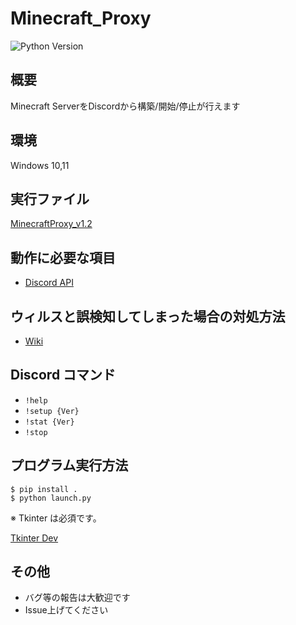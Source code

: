 # Minecraft_Proxy
![Python Version](https://img.shields.io/badge/Python-3.8%2B-orange)

## 概要
Minecraft ServerをDiscordから構築/開始/停止が行えます

## 環境
Windows 10,11

## 実行ファイル
[MinecraftProxy_v1.2](https://github.com/Trusted-Dream/MinecraftProxy/releases/tag/v1.2)

## 動作に必要な項目
- [Discord API](https://discord.com/developers/applications)

## ウィルスと誤検知してしまった場合の対処方法
- [Wiki](https://github.com/Trusted-Dream/MinecraftProxy/wiki/%E7%A2%BA%E8%AA%8D%E3%81%97%E3%81%A6%E3%81%84%E3%82%8B%E4%B8%8D%E5%85%B7%E5%90%88)
## Discord コマンド
 - `!help`
 - `!setup {Ver}`
 - `!stat {Ver}`
 - `!stop`


## プログラム実行方法
```
$ pip install .
$ python launch.py
```
※ Tkinter は必須です。

[Tkinter Dev](https://www.tcl.tk/software/tcltk/download.html)
## その他
 - バグ等の報告は大歓迎です
 - Issue上げてください